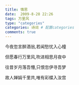 ```yaml
---
title: 情思
date:  2009-8-28 22:26
tags: 万里风
type: "categories"
categories: 诗词 # 配置categories
comments: true
---
```


今夜忽言醉酒翁,若闻愁忧入心橦

但愿春行万里风,吹进相思月夜中

往昔岁月落吾懵,只恨忽伊寻吾梦

故人婵娟千里共,唯有彩蝶入汝宫
